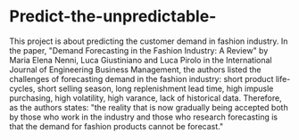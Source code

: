 # Predict-the-unpredictable-
This project is about predicting the customer demand in fashion industry. In the paper, "Demand Forecasting in the Fashion Industry: A Review" by Maria Elena Nenni, Luca Giustiniano and Luca Pirolo in the International Journal of Engineering Business Management, the authors listed the challenges of forecasting demand in the fashion industry: short product life-cycles, short selling season, long replenishment lead time, high impusle purchasing, high volatility, high varance, lack of historical data. Therefore, as the authors states: "the reality that is now gradually being accepted both by those who work in the industry and those who research forecasting is that the demand for fashion products cannot be forecast."  



 


